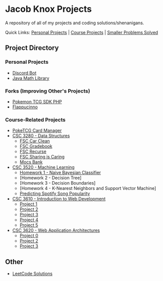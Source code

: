 # Jacob Knox Projects
A repository of all of my projects and coding solutions/shenanigans.

Quick Links: [Personal Projects](https://github.com/JacobKnox/Jacob-Knox-Projects#personal-projects) | [Course Projects](https://github.com/JacobKnox/Jacob-Knox-Projects#course-related-projects) | [Smaller Problems Solved](https://github.com/JacobKnox/Jacob-Knox-Projects#other)
## Project Directory
### Personal Projects
- [Discord Bot](https://github.com/JacobKnox/Personal-Discord-Bot#readme)
- [Java Math Library](https://github.com/JacobKnox/Math-Library-Project#readme)
### Forks (Improving Other's Projects)
- [Pokemon TCG SDK PHP](https://github.com/JacobKnox/pokemon-tcg-sdk-php#readme)
- [Flappucinno](https://github.com/JacobKnox/Flappuccino#readme)
### Course-Related Projects
- [PokeTCG Card Manager](https://github.com/JacobKnox/PokeTCG-Card-Manager#readme)
- [CSC 3280 - Data Structures](https://github.com/JacobKnox/Jacob-Knox-Projects/tree/main/CSC%203280#readme)
  - [FSC Car Clean](https://github.com/JacobKnox/Jacob-Knox-Projects/tree/main/CSC%203280#fsc-car-clean)
  - [FSC Gradebook](https://github.com/JacobKnox/Jacob-Knox-Projects/tree/main/CSC%203280#fsc-gradebook)
  - [FSC Recurse](https://github.com/JacobKnox/Jacob-Knox-Projects/tree/main/CSC%203280#fsc-recurse)
  - [FSC Sharing is Caring](https://github.com/JacobKnox/Jacob-Knox-Projects/tree/main/CSC%203280#fsc-sharing-is-caring)
  - [Mocs Bank](https://github.com/JacobKnox/Jacob-Knox-Projects/tree/main/CSC%203280#mocs-bank)
- [CSC 3520 - Machine Learning](https://github.com/JacobKnox/Jacob-Knox-Projects/tree/main/CSC%203520#readme)
  - [Homework 1 - Naive Bayesian Classifier](https://github.com/JacobKnox/Jacob-Knox-Projects/tree/main/CSC%203520#homework-1---naive-bayesian-classifier)
  - [Homework 2 - Decision Tree]
  - [Homework 3 - Decision Boundaries]
  - [Homework 4 - K-Nearest Neighbors and Support Vector Machine]
  - [Predicting Spotify Song Popularity](https://github.com/JacobKnox/Predicting-Spotify-Song-Popularity#readme)
- [CSC 3610 - Introduction to Web Development](https://github.com/JacobKnox/Jacob-Knox-Projects/tree/main/CSC%203610#readme)
  - [Project 1](https://github.com/JacobKnox/Jacob-Knox-Projects/tree/main/CSC%203610/Project%201)
  - [Project 2](https://github.com/JacobKnox/Jacob-Knox-Projects/tree/main/CSC%203610/Project%202)
  - [Project 3](https://github.com/JacobKnox/Jacob-Knox-Projects/tree/main/CSC%203610/Project%203)
  - [Project 4](https://github.com/JacobKnox/Jacob-Knox-Projects/tree/main/CSC%203610/Project%204)
  - [Project 5](https://github.com/JacobKnox/Jacob-Knox-Projects/tree/main/CSC%203610/Project%205)
- [CSC 3620 - Web Application Architectures](https://github.com/JacobKnox/Jacob-Knox-Projects/tree/main/CSC%203620#readme)
  - [Project 0](https://github.com/JacobKnox/Jacob-Knox-Projects/tree/main/CSC%203620/Project%200)
  - [Project 2](https://github.com/JacobKnox/Jacob-Knox-Projects/tree/main/CSC%203620/project2)
  - [Project 3](https://github.com/JacobKnox/Jacob-Knox-Projects/tree/main/CSC%203620/project3)
## Other
- [LeetCode Solutions](https://github.com/JacobKnox/Jacob-Knox-Projects/tree/main/LeetCode%20Solutions#readme)
